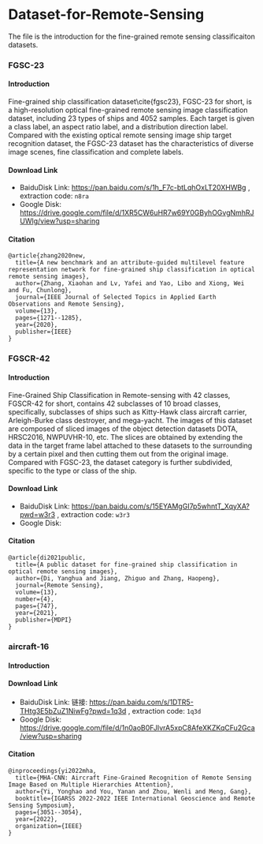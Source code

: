 # Dataset-for-Remote-Sensing

The file is the introduction for the fine-grained remote sensing classificaiton datasets.

### FGSC-23
#### Introduction
Fine-grained ship classification dataset\cite{fgsc23}, FGSC-23 for short, is a high-resolution optical fine-grained remote sensing image classification dataset, including 23 types of ships and 4052 samples. Each target is given a class label, an aspect ratio label, and a distribution direction label. Compared with the existing optical remote sensing image ship target recognition dataset, the FGSC-23 dataset has the characteristics of diverse image scenes, fine classification and complete labels.

#### Download Link

- BaiduDisk Link: https://pan.baidu.com/s/1h_F7c-btLqhOxLT20XHWBg , extraction code: `n8ra`
- Google Disk: https://drive.google.com/file/d/1XR5CW6uHR7w69Y0GByhOGvgNmhRJUWlg/view?usp=sharing

#### Citation
```
@article{zhang2020new,
  title={A new benchmark and an attribute-guided multilevel feature representation network for fine-grained ship classification in optical remote sensing images},
  author={Zhang, Xiaohan and Lv, Yafei and Yao, Libo and Xiong, Wei and Fu, Chunlong},
  journal={IEEE Journal of Selected Topics in Applied Earth Observations and Remote Sensing},
  volume={13},
  pages={1271--1285},
  year={2020},
  publisher={IEEE}
}
```

### FGSCR-42

#### Introduction
Fine-Grained Ship Classification in Remote-sensing with 42 classes, FGSCR-42 for short, contains 42 subclasses of 10 broad classes, specifically, subclasses of ships such as Kitty-Hawk class aircraft carrier, Arleigh-Burke class destroyer, and mega-yacht. The images of this dataset are composed of sliced images of the object detection datasets DOTA, HRSC2016, NWPUVHR-10, etc. The slices are obtained by extending the data in the target frame label attached to these datasets to the surrounding by a certain pixel and then cutting them out from the original image. Compared with FGSC-23, the dataset category is further subdivided, specific to the type or class of the ship.

#### Download Link

- BaiduDisk Link: https://pan.baidu.com/s/15EYAMgGI7p5whntT_XqyXA?pwd=w3r3 , extraction code: `w3r3`
- Google Disk: 

#### Citation
```
@article{di2021public,
  title={A public dataset for fine-grained ship classification in optical remote sensing images},
  author={Di, Yanghua and Jiang, Zhiguo and Zhang, Haopeng},
  journal={Remote Sensing},
  volume={13},
  number={4},
  pages={747},
  year={2021},
  publisher={MDPI}
}
```

### aircraft-16
#### Introduction

#### Download Link

- BaiduDisk Link: 链接: https://pan.baidu.com/s/1DTR5-THtg3E5bZuZ1NiwFg?pwd=1q3d , extraction code: `1q3d`
- Google Disk: https://drive.google.com/file/d/1n0aoB0FJIvrA5xpC8AfeXKZKqCFu2Gca/view?usp=sharing

#### Citation

```
@inproceedings{yi2022mha,
  title={MHA-CNN: Aircraft Fine-Grained Recognition of Remote Sensing Image Based on Multiple Hierarchies Attention},
  author={Yi, Yonghao and You, Yanan and Zhou, Wenli and Meng, Gang},
  booktitle={IGARSS 2022-2022 IEEE International Geoscience and Remote Sensing Symposium},
  pages={3051--3054},
  year={2022},
  organization={IEEE}
}
```
